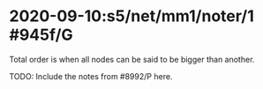 # 2020-09-10:s5/net/mm1/noter/1 #945f/G

Total order is when all nodes can be said to be bigger than another.

TODO: Include the notes from #8992/P here.

